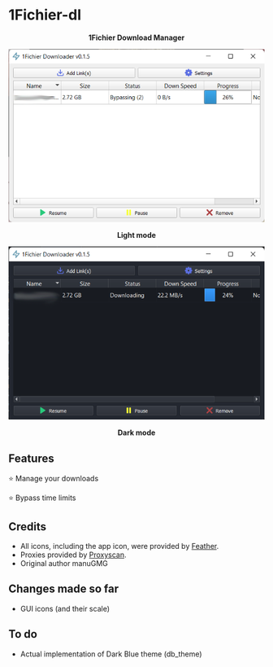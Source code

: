 # 1Fichier-dl
<p align="center">
  <b>1Fichier Download Manager</b>
</p>

<p align="center">
  <img src="https://raw.githubusercontent.com/HackZy01/1fichier-dl/main/Screenshot_Light.png"></img>
</p>

<p align="center">
  <b>Light mode</b>

<p align="center">
  <img src="https://raw.githubusercontent.com/HackZy01/1fichier-dl/main/Screenshot_Dark.png"></img>
</p>

<p align="center">
  <b>Dark mode</b>

## Features
⭐ Manage your downloads

⭐ Bypass time limits

## Credits
* All icons, including the app icon, were provided by [Feather](https://feathericons.com/).
* Proxies provided by [Proxyscan](https://www.proxyscan.io/).
* Original author manuGMG

## Changes made so far 
 - GUI icons (and their scale)
  
## To do
 - Actual implementation of Dark Blue theme (db_theme)


